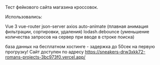 Тест фейкового сайта магазина кроссовок.

Использовались:

Vue 3
vue-router
json-server 
axios 
auto-animate (плавная анимация фильтрации, сортировки, удаления)
lodash.debounce (уменьшение количества запросов на сервер при вводе в строке поиска)

база данных на бесплатном хостинге - задержка до 50сек на первую прогрузку!
Сайт доступен по адресу https://sneakers-drw3xkk72-romans-projects-3bc973f0.vercel.app/